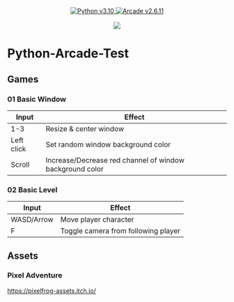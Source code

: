 <div align="center">
  <a href="https://www.python.org/">
    <img src="https://img.shields.io/badge/Python-v3.10-blue" alt="Python v3.10">
  </a>
  <a href="https://api.arcade.academy/en/2.6.11/">
    <img src="https://img.shields.io/badge/Arcade-v2.6.11-blue" alt="Arcade v2.6.11">
  </a>
</div>
<br />
<div align="center">
  <a href="https://github.com/MrTanoshii/Python-Arcade-Test/actions/workflows/python_check.yml">
    <img src="https://github.com/MrTanoshii/Python-Arcade-Test/actions/workflows/python_check.yml/badge.svg">
  </a>
</div>

# Python-Arcade-Test

## Games

### 01 Basic Window

| Input      | Effect                                                   |
| ---------- | -------------------------------------------------------- |
| 1-3        | Resize & center window                                   |
| Left click | Set random window background color                       |
| Scroll     | Increase/Decrease red channel of window background color |

### 02 Basic Level

| Input      | Effect                              |
| ---------- | ----------------------------------- |
| WASD/Arrow | Move player character               |
| F          | Toggle camera from following player |

## Assets

### Pixel Adventure

https://pixelfrog-assets.itch.io/

